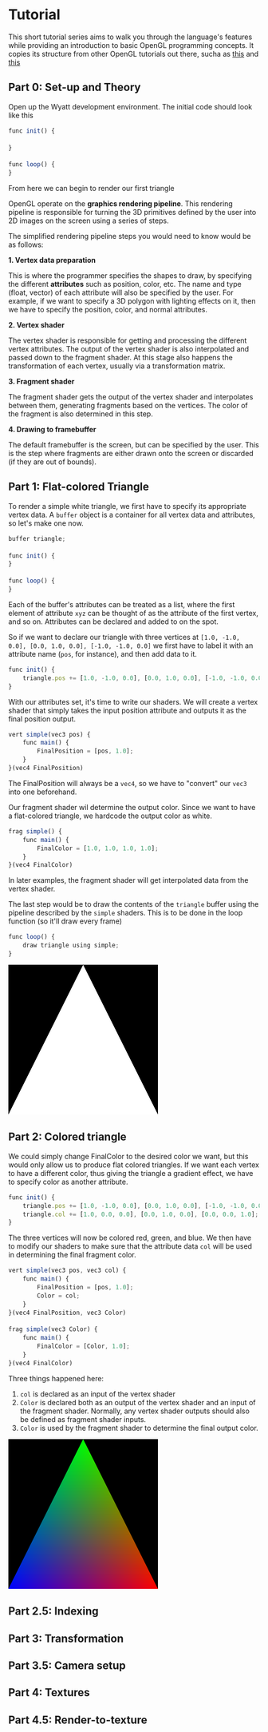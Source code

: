 # Tutorial
This short tutorial series aims to walk you through the language's features while providing an introduction to basic OpenGL programming concepts. It copies its structure from other OpenGL tutorials out there, sucha as [this](https://learnopengl.com/) and [this](https://open.gl)

## Part 0: Set-up and Theory
Open up the Wyatt development environment. The initial code should look like this
```js
func init() {

}

func loop() {
}
```
From here we can begin to render our first triangle

OpenGL operate on the **graphics rendering pipeline**. This rendering pipeline is responsible for turning the 3D primitives defined by the user into 2D images on the screen using a series of steps.

The simplified rendering pipeline steps you would need to know would be as follows:

**1. Vertex data preparation**

This is where the programmer specifies the shapes to draw, by specifying the different **attributes** such as position, color, etc. The name and type (float, vector) of each attribute will also be specified by the user. For example, if we want to specify a 3D polygon with lighting effects on it, then we have to specify the position, color, and normal attributes.

**2. Vertex shader**

The vertex shader is responsible for getting and processing the different vertex attributes. The output of the vertex shader is also interpolated and passed down to the fragment shader. At this stage also happens the transformation of each vertex, usually via a transformation matrix.

**3. Fragment shader**

The fragment shader gets the output of the vertex shader and interpolates between them, generating fragments based on the vertices. The color of the fragment is also determined in this step.

**4. Drawing to framebuffer**

The default framebuffer is the screen, but can be specified by the user. This is the step where fragments are either drawn onto the screen or discarded (if they are out of bounds).

## Part 1: Flat-colored Triangle
To render a simple white triangle, we first have to specify its appropriate vertex data. A `buffer` object is a container for all vertex data and attributes, so let's make one now.
```js
buffer triangle;

func init() {
}

func loop() {
}
```
Each of the buffer's attributes can be treated as a list, where the first element of attribute `xyz` can be thought of as the attribute of the first vertex, and so on. Attributes can be declared and added to on the spot. 

So if we want to declare our triangle with three vertices at `[1.0, -1.0, 0.0], [0.0, 1.0, 0.0], [-1.0, -1.0, 0.0]` we first have to label it with an attribute name (`pos`, for instance), and then add data to it.
```js
func init() {
    triangle.pos += [1.0, -1.0, 0.0], [0.0, 1.0, 0.0], [-1.0, -1.0, 0.0];   
}
```
With our attributes set, it's time to write our shaders. We will create a vertex shader that simply takes the input position attribute and outputs it as the final position output.
```js
vert simple(vec3 pos) {
    func main() {
        FinalPosition = [pos, 1.0];
    }
}(vec4 FinalPosition)
```
The FinalPosition will always be a `vec4`, so we have to "convert" our `vec3` into one beforehand.

Our fragment shader wil determine the output color. Since we want to have a flat-colored triangle, we hardcode the output color as white.
```js
frag simple() {
    func main() {
        FinalColor = [1.0, 1.0, 1.0, 1.0];
    }
}(vec4 FinalColor)
```
In later examples, the fragment shader will get interpolated data from the vertex shader.

The last step would be to draw the contents of the `triangle` buffer using the pipeline described by the `simple` shaders. This is to be done in the loop function (so it'll draw every frame)
```js
func loop() {
    draw triangle using simple;
}
```

![Flat white triangle][flat_tri]

[flat_tri]: flat_tri.png

## Part 2: Colored triangle
We could simply change FinalColor to the desired color we want, but this would only allow us to produce flat colored triangles. If we want each vertex to have a different color, thus giving the triangle a gradient effect, we have to specify color as another attribute.
```js
func init() {
    triangle.pos += [1.0, -1.0, 0.0], [0.0, 1.0, 0.0], [-1.0, -1.0, 0.0];   
    triangle.col += [1.0, 0.0, 0.0], [0.0, 1.0, 0.0], [0.0, 0.0, 1.0];
}
```
The three vertices will now be colored red, green, and blue. We then have to modify our shaders to make sure that the attribute data `col` will be used in determining the final fragment color.
```js
vert simple(vec3 pos, vec3 col) {
    func main() {
        FinalPosition = [pos, 1.0];
        Color = col;
    }
}(vec4 FinalPosition, vec3 Color)

frag simple(vec3 Color) {
    func main() {
        FinalColor = [Color, 1.0];
    }
}(vec4 FinalColor)
```
Three things happened here:
1. `col` is declared as an input of the vertex shader
2. `Color` is declared both as an output of the vertex shader and an input of the fragment shader. Normally, any vertex shader outputs should also be defined as fragment shader inputs.
3. `Color` is used by the fragment shader to determine the final output color.

![Colored triangle][color_tri]

[color_tri]: color_tri.png

## Part 2.5: Indexing
## Part 3: Transformation
## Part 3.5: Camera setup
## Part 4: Textures
## Part 4.5: Render-to-texture